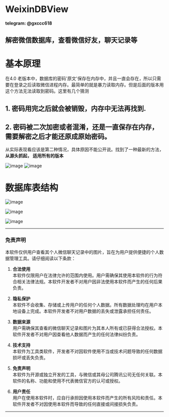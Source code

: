 # WeixinDBView
**telegram: @gxccc618**
## 解密微信数据库，查看微信好友，聊天记录等
# 基本原理
在4.0 老版本中，数据库的密码'原文'保存在内存中，并且一直会存在，所以只需要在登录之后读取微信进程内存。最简单的就是暴力读取内存。但是后面的版本用这个方法无法读取到密码。这里有几个猜测
## 1. 密码用完之后就会被销毁，内存中无法再找到.
## 2. 密码被二次加密或者混淆，还是一直保存在内存，需要解密之后才能还原成原始密码。

从实际表现看应该是第二种情况，具体原因不能公开说。找到了一种最新的方法，**从源头抓起， 适用所有的版本**



![image](https://github.com/user-attachments/assets/83704398-e711-4769-ae3d-26127af078af)
![image](https://github.com/user-attachments/assets/47de4044-2160-417e-87a4-0674ffc6d996)

# 数据库表结构
![image](https://github.com/user-attachments/assets/c2a17ad3-47a0-4c5e-bfad-a6a752f68011)


![image](https://github.com/user-attachments/assets/9db1bf99-1baf-432b-b7ea-85eb00135256)

![image](https://github.com/user-attachments/assets/128abb01-be81-4be5-bffa-0cd33da67759)

---

### 免责声明

本软件仅供用户查看其个人微信聊天记录中的图片，旨在为用户提供便捷的个人数据管理工具。请仔细阅读以下条款：

1. **合法使用**  
   本软件仅限用户在法律允许的范围内使用。用户需确保其使用本软件的行为符合相关法律法规。本软件开发者不对用户因非法使用本软件而产生的任何后果负责。

2. **隐私保护**  
   本软件不会收集、存储或上传用户的任何个人数据。所有数据处理均在用户本地设备上完成。本软件开发者不对用户数据的丢失或泄露承担任何责任。

3. **数据来源**  
   用户需确保其查看的微信聊天记录和图片为其本人所有或已获得合法授权。本软件开发者不对用户因查看他人数据而产生的任何法律纠纷负责。

4. **技术支持**  
   本软件为工具类软件，开发者不对因软件使用不当或技术问题导致的任何数据损坏或丢失负责。

5. **免责声明**  
   本软件为开源或独立开发的工具，与微信或其母公司腾讯公司无任何关联。本软件的名称、功能和使用不代表微信官方的认可或授权。

6. **用户责任**  
   用户在使用本软件时，应自行承担因使用本软件而产生的所有风险和责任。本软件开发者不对因使用本软件而导致的任何直接或间接损失负责。

---
